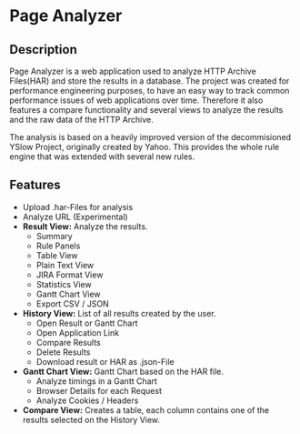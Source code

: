 # Page Analyzer

Description
-----------
Page Analyzer is a web application used to analyze HTTP Archive Files(HAR) and store the results in a database. The project was created for performance engineering purposes, to have an easy way to track common performance issues of web applications over time. 
Therefore it also features a compare functionality and several views to analyze the results and the raw data of the HTTP Archive.

The analysis is based on a heavily improved version of the decommisioned YSlow Project, originally created by Yahoo. This provides the whole rule engine that was extended with several new rules.

Features
--------

- Upload .har-Files for analysis
- Analyze URL (Experimental)
- **Result View:** Analyze the results.
  - Summary
  - Rule Panels
  - Table View
  - Plain Text View
  - JIRA Format View
  - Statistics View
  - Gantt Chart View
  - Export CSV / JSON
- **History View:** List of all results created by the user.
  - Open Result or Gantt Chart
  - Open Application Link
  - Compare Results
  - Delete Results
  - Download result or HAR as .json-File
- **Gantt Chart View:** Gantt Chart based on the HAR file.
  - Analyze timings in a Gantt Chart
  - Browser Details for each Request
  - Analyze Cookies / Headers
- **Compare View:** Creates a table, each column contains one of the results selected on the History View.

